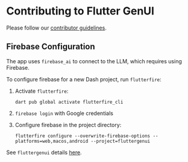 # Contributing to Flutter GenUI

Please follow our [contributor guidelines](https://github.com/flutter/flutter/blob/master/CONTRIBUTING.md).

## Firebase Configuration

The app uses `firebase_ai` to connect to the LLM, which requires using Firebase.

To configure firebase for a new Dash project, run `flutterfire`:

1. Activate `flutterfire`:

    ```shell
    dart pub global activate flutterfire_cli
    ```

2. `firebase login` with Google credentials

3. Configure firebase in the project directory:

    ```shell
    flutterfire configure --overwrite-firebase-options --platforms=web,macos,android --project=fluttergenui
    ```

See `fluttergenui` details [here](https://pantheon.corp.google.com/welcome?inv=1&invt=Ab4FMw&project=fluttergenui).
